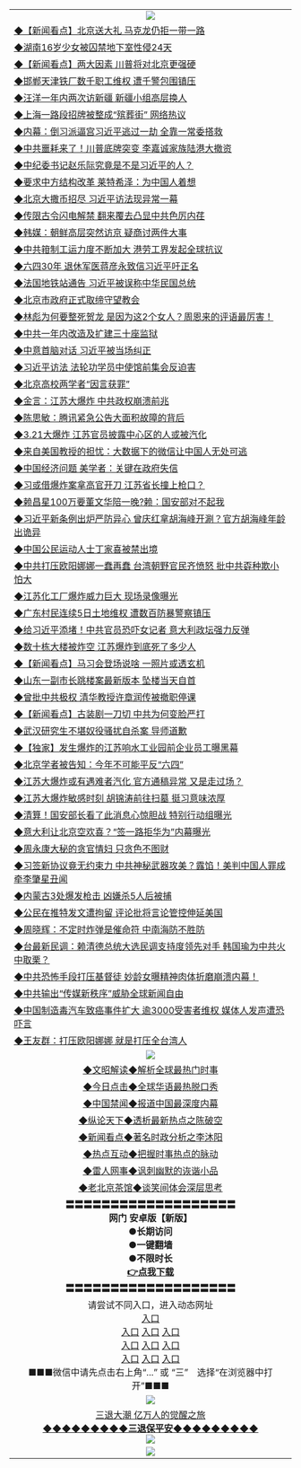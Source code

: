 <table>
  <tr>
    <td align=center><img src="https://github.com/gyhhx/image-upload/blob/master/yaowen.jpg" /></td>
  </tr>
  <tr>
<td align=left>
<a href="https://ctbtfdoocixoa.global.ssl.fastly.net/oo.aspx?name=c1023524&key=ofejcfaxcltk&from=gy">◆【新闻看点】北京送大礼 马克龙仍拒一带一路</a><br/></td>
  </tr>
  <tr>
<td align=left>
<a href="https://ctbtfdoocixoa.global.ssl.fastly.net/oo.aspx?name=c1023420&key=ofejcfaxcltk&from=gy">◆湖南16岁少女被囚禁地下室性侵24天</a><br/></td>
 </tr>
  <tr>
<td align=left>
<a href="http://ctbtfdoocixoa.global.ssl.fastly.net/oo.aspx?name=c1023510&key=ofejcfaxcltk&from=gy">◆【新闻看点】两大因素 川普将对北京更强硬</a><br/></td>
 </tr>
   <tr>
<td align=left>
<a href="http://ctbtfdoocixoa.global.ssl.fastly.net/oo.aspx?name=c1023537&key=ofejcfaxcltk&from=gy">◆邯郸天津铁厂数千职工维权 遭千警包围镇压</a><br/></td>
   </tr> 
  <tr>
<td align=left>
<a href="http://ctbtfdoocixoa.global.ssl.fastly.net/oo.aspx?name=c1023556&key=ofejcfaxcltk&from=gy">◆汪洋一年内两次访新疆 新疆小组高层换人</a><br/></td>
  </tr> 
 <tr>
<td align=left>
<a href="http://ctbtfdoocixoa.global.ssl.fastly.net/oo.aspx?name=c1023565&key=ofejcfaxcltk&from=gy">◆上海一路段招牌被整成“殡葬街” 网络热议</a><br/>
</td>
   </tr>
 <tr>
<td align=left>
<a href="http://ctbtfdoocixoa.global.ssl.fastly.net/oo.aspx?name=c1023316&key=ofejcfaxcltk&from=gy">◆内幕：倒习派逼宫习近平逃过一劫 全靠一常委搭救</a><br/>
</td>
   </tr>
 <tr>
<td align=left>
<a href="http://ctbtfdoocixoa.global.ssl.fastly.net/oo.aspx?name=c1023419&key=ofejcfaxcltk&from=gy">◆中共噩耗来了！川普底牌突变 李嘉诚家族陆港大撤资</a><br/></td>
  </tr>
  <tr>
<td align=left>
<a href="http://ctbtfdoocixoa.global.ssl.fastly.net/oo.aspx?name=c1023245&key=ofejcfaxcltk&from=gy">◆中纪委书记赵乐际究竟是不是习近平的人？</a><br/></td>
 </tr>
   <tr>
<td align=left>
<a href="http://ctbtfdoocixoa.global.ssl.fastly.net/oo.aspx?name=c1023538&key=ofejcfaxcltk&from=gy">◆要求中方结构改革 莱特希泽：为中国人着想</a><br/>
</td>
   </tr>
 <tr>
<td align=left>
<a href="http://ctbtfdoocixoa.global.ssl.fastly.net/oo.aspx?name=c1023407&key=ofejcfaxcltk&from=gy">◆北京大撒币招尽 习近平访法现异常一幕</a><br/></td>
  </tr>
  <tr>
<td align=left>
<a href="http://ctbtfdoocixoa.global.ssl.fastly.net/oo.aspx?name=c1023563&key=ofejcfaxcltk&from=gy">◆传限古令闪电解禁 翻来覆去凸显中共色厉内荏</a><br/></td>
 </tr>
  <tr>
<td align=left>
<a href="http://ctbtfdoocixoa.global.ssl.fastly.net/oo.aspx?name=c1023482&key=ofejcfaxcltk&from=gy">◆韩媒：朝鲜高层突然访京 疑商讨两件大事</a><br/></td>
 </tr>
   <tr>
<td align=left>
<a href="http://ctbtfdoocixoa.global.ssl.fastly.net/oo.aspx?name=c1023562&key=ofejcfaxcltk&from=gy">◆中共箝制工运力度不断加大 港劳工界发起全球抗议</a><br/></td>
   </tr> 
  <tr>
<td align=left>
<a href="http://ctbtfdoocixoa.global.ssl.fastly.net/oo.aspx?name=c1023491&key=ofejcfaxcltk&from=gy">◆六四30年 退休军医蒋彦永致信习近平吁正名</a><br/></td>
  </tr> 
 <tr>
<td align=left>
<a href="http://ctbtfdoocixoa.global.ssl.fastly.net/oo.aspx?name=c1023564&key=ofejcfaxcltk&from=gy">◆法国地铁站通告 习近平被误称中华民国总统</a><br/>
</td>
   </tr>
 <tr>
<td align=left>
<a href="http://ctbtfdoocixoa.global.ssl.fastly.net/oo.aspx?name=c1023552&key=ofejcfaxcltk&from=gy">◆北京市政府正式取缔守望教会</a><br/>
</td>
   </tr>
 <tr>
<td align=left>
<a href="http://ctbtfdoocixoa.global.ssl.fastly.net/oo.aspx?name=c1023271&key=ofejcfaxcltk&from=gy">◆林彪为何要整死贺龙 是因为这2个女人？周恩来的评语最厉害！</a><br/></td>
  </tr>
  <tr>
<td align=left>
<a href="http://ctbtfdoocixoa.global.ssl.fastly.net/oo.aspx?name=c1023551&key=ofejcfaxcltk&from=gy">◆中共一年内改造及扩建三十座监狱</a><br/></td>
 </tr>
   <tr>
<td align=left>
<a href="http://ctbtfdoocixoa.global.ssl.fastly.net/oo.aspx?name=c1023342&key=ofejcfaxcltk&from=gy">◆中意首脑对话 习近平被当场纠正</a><br/>
</td>
   </tr>
 <tr>
<td align=left>
<a href="http://ctbtfdoocixoa.global.ssl.fastly.net/oo.aspx?name=c1023473&key=ofejcfaxcltk&from=gy">◆习近平访法 法轮功学员中使馆前集会反迫害</a><br/>
</td>
   </tr>
<tr>
<td align=left>
<a href="https://ctbtfdoocixoa.global.ssl.fastly.net/oo.aspx?name=c1023533&key=ofejcfaxcltk&from=gy">◆北京高校两学者“因言获罪”</a><br/>
</td>       
  <tr>
<td align=left>
<a href="https://ctbtfdoocixoa.global.ssl.fastly.net/oo.aspx?name=c1022870&key=ofejcfaxcltk&from=gy">◆金言：江苏大爆炸 中共政权崩溃前兆</a><br/></td>
  </tr>
  <tr>
<td align=left>
<a href="https://ctbtfdoocixoa.global.ssl.fastly.net/oo.aspx?name=c1022883&key=ofejcfaxcltk&from=gy">◆陈思敏：腾讯紧急公告大面积故障的背后</a><br/></td>
 </tr>
  <tr>
<td align=left>
<a href="http://ctbtfdoocixoa.global.ssl.fastly.net/oo.aspx?name=c1022888&key=ofejcfaxcltk&from=gy">◆3.21大爆炸 江苏官员披露中心区的人或被汽化</a><br/></td>
 </tr>
   <tr>
<td align=left>
<a href="http://ctbtfdoocixoa.global.ssl.fastly.net/oo.aspx?name=c1022819&key=ofejcfaxcltk&from=gy">◆来自美国教授的担忧：大数据下的微信让中国人无处可逃</a><br/></td>
   </tr> 
  <tr>
<td align=left>
<a href="http://ctbtfdoocixoa.global.ssl.fastly.net/oo.aspx?name=c1022877&key=ofejcfaxcltk&from=gy">◆中国经济问题 美学者：关键在政府失信</a><br/></td>
  </tr> 
 <tr>
<td align=left>
<a href="http://ctbtfdoocixoa.global.ssl.fastly.net/oo.aspx?name=c1022820&key=ofejcfaxcltk&from=gy">◆习或借爆炸案拿高官开刀 江苏省长撞上枪口？</a><br/>
</td>
   </tr>
 <tr>
<td align=left>
<a href="http://ctbtfdoocixoa.global.ssl.fastly.net/oo.aspx?name=c1022734&key=ofejcfaxcltk&from=gy">◆赖昌星100万要董文华陪一晚?赖：国安部对不起我</a><br/>
</td>
   </tr>
 <tr>
<td align=left>
<a href="http://ctbtfdoocixoa.global.ssl.fastly.net/oo.aspx?name=c1022831&key=ofejcfaxcltk&from=gy">◆习近平新条例出炉严防异心 曾庆红拿胡海峰开涮？官方胡海峰年龄出诡异</a><br/></td>
  </tr>
  <tr>
<td align=left>
<a href="http://ctbtfdoocixoa.global.ssl.fastly.net/oo.aspx?name=c1022859&key=ofejcfaxcltk&from=gy">◆中国公民运动人士丁家喜被禁出境</a><br/></td>
 </tr>
   <tr>
<td align=left>
<a href="http://ctbtfdoocixoa.global.ssl.fastly.net/oo.aspx?name=c1022852&key=ofejcfaxcltk&from=gy">◆中共打压欧阳娜娜一蠢再蠢 台湾朝野官民齐愤怒 批中共孬种欺小怕大</a><br/>
</td>
   </tr>
 <tr>
<td align=left>
<a href="http://ctbtfdoocixoa.global.ssl.fastly.net/oo.aspx?name=c1022826&key=ofejcfaxcltk&from=gy">◆江苏化工厂爆炸威力巨大 现场录像曝光</a><br/></td>
  </tr>
  <tr>
<td align=left>
<a href="http://ctbtfdoocixoa.global.ssl.fastly.net/oo.aspx?name=c1022891&key=ofejcfaxcltk&from=gy">◆广东村民连续5日土地维权 遭数百防暴警察镇压</a><br/></td>
 </tr>
  <tr>
<td align=left>
<a href="http://ctbtfdoocixoa.global.ssl.fastly.net/oo.aspx?name=c1022910&key=ofejcfaxcltk&from=gy">◆给习近平添堵！中共官员恐吓女记者 意大利政坛强力反弹</a><br/></td>
 </tr>
 <tr>
<td align=left>
<a href="https://ctbtfdoocixoa.global.ssl.fastly.net/oo.aspx?name=c1023118&key=ofejcfaxcltk&from=gy">◆数十栋大楼被炸空 江苏爆炸到底死了多少人</a><br/></td>
  </tr>
  <tr>
<td align=left>
<a href="https://ctbtfdoocixoa.global.ssl.fastly.net/oo.aspx?name=c1023182&key=ofejcfaxcltk&from=gy">◆【新闻看点】马习会登场说啥 一照片或透玄机</a><br/></td>
 </tr>
  <tr>
<td align=left>
<a href="http://ctbtfdoocixoa.global.ssl.fastly.net/oo.aspx?name=c1023112&key=ofejcfaxcltk&from=gy">◆山东一副市长跳楼案最新版本 坠楼当天自首</a><br/></td>
 </tr>
   <tr>
<td align=left>
<a href="http://ctbtfdoocixoa.global.ssl.fastly.net/oo.aspx?name=c1023225&key=ofejcfaxcltk&from=gy">◆曾批中共极权 清华教授许章润传被撤职停课</a><br/></td>
   </tr> 
  <tr>
<td align=left>
<a href="http://ctbtfdoocixoa.global.ssl.fastly.net/oo.aspx?name=c1023164&key=ofejcfaxcltk&from=gy">◆【新闻看点】古装剧一刀切 中共为何变脸严打</a><br/></td>
  </tr> 
 <tr>
<td align=left>
<a href="http://ctbtfdoocixoa.global.ssl.fastly.net/oo.aspx?name=c1023202&key=ofejcfaxcltk&from=gy">◆武汉研究生不堪奴役骚扰自杀案 导师道歉</a><br/>
</td>
   </tr>
 <tr>
<td align=left>
<a href="http://ctbtfdoocixoa.global.ssl.fastly.net/oo.aspx?name=c1023082&key=ofejcfaxcltk&from=gy">◆【独家】发生爆炸的江苏响水工业园前企业员工曝黑幕</a><br/>
</td>
   </tr>
 <tr>
<td align=left>
<a href="http://ctbtfdoocixoa.global.ssl.fastly.net/oo.aspx?name=c1022991&key=ofejcfaxcltk&from=gy">◆北京学者被告知：今年不可能平反“六四”</a><br/></td>
  </tr>
  <tr>
<td align=left>
<a href="http://ctbtfdoocixoa.global.ssl.fastly.net/oo.aspx?name=c1022904&key=ofejcfaxcltk&from=gy">◆江苏大爆炸或有遇难者汽化 官方通稿异常 又是走过场？</a><br/></td>
 </tr>
   <tr>
<td align=left>
<a href="http://ctbtfdoocixoa.global.ssl.fastly.net/oo.aspx?name=c1023210&key=ofejcfaxcltk&from=gy">◆江苏大爆炸敏感时刻 胡锦涛前往扫墓 挺习意味浓厚</a><br/>
</td>
   </tr>
 <tr>
<td align=left>
<a href="http://ctbtfdoocixoa.global.ssl.fastly.net/oo.aspx?name=c1023085&key=ofejcfaxcltk&from=gy">◆清算！国安部长看了此消息心惊胆战 特别行动组曝光</a><br/></td>
  </tr>
  <tr>
<td align=left>
<a href="http://ctbtfdoocixoa.global.ssl.fastly.net/oo.aspx?name=c1023077&key=ofejcfaxcltk&from=gy">◆意大利让北京空欢喜？“签一路拒华为”内幕曝光</a><br/></td>
 </tr>
  <tr>
<td align=left>
<a href="http://ctbtfdoocixoa.global.ssl.fastly.net/oo.aspx?name=c1023009&key=ofejcfaxcltk&from=gy">◆周永康大秘的贪官情妇 只贪色不图财</a><br/></td>
 </tr>
   <tr>
<td align=left>
<a href="http://ctbtfdoocixoa.global.ssl.fastly.net/oo.aspx?name=c1023083&key=ofejcfaxcltk&from=gy">◆习签新协议竟无约束力 中共神秘武器攻美？露馅！美判中国人罪成牵李肇星丑闻</a><br/></td>
   </tr> 
  <tr>
<td align=left>
<a href="http://ctbtfdoocixoa.global.ssl.fastly.net/oo.aspx?name=c1023116&key=ofejcfaxcltk&from=gy">◆内蒙古3处爆发枪击 凶嫌杀5人后被捕</a><br/></td>
  </tr> 
 <tr>
<td align=left>
<a href="http://ctbtfdoocixoa.global.ssl.fastly.net/oo.aspx?name=c1023217&key=ofejcfaxcltk&from=gy">◆公民在推特发文遭拘留 评论批将言论管控伸延美国</a><br/>
</td>
   </tr>
 <tr>
<td align=left>
<a href="http://ctbtfdoocixoa.global.ssl.fastly.net/oo.aspx?name=c1023204&key=ofejcfaxcltk&from=gy">◆周晓辉：不定时炸弹是催命符 中南海防不胜防</a><br/>
</td>
   </tr>
 <tr>
<td align=left>
<a href="http://ctbtfdoocixoa.global.ssl.fastly.net/oo.aspx?name=c1023215&key=ofejcfaxcltk&from=gy">◆台最新民调：赖清德总统大选民调支持度领先对手 韩国瑜为中共火中取栗？</a><br/></td>
  </tr>
  <tr>
<td align=left>
<a href="http://ctbtfdoocixoa.global.ssl.fastly.net/oo.aspx?name=c1023121&key=ofejcfaxcltk&from=gy">◆中共恐怖手段打压基督徒 妙龄女曝精神肉体折磨崩溃内幕！</a><br/></td>
 </tr>
   <tr>
<td align=left>
<a href="http://ctbtfdoocixoa.global.ssl.fastly.net/oo.aspx?name=c1023209&key=ofejcfaxcltk&from=gy">◆中共输出“传媒新秩序”威胁全球新闻自由</a><br/>
</td>
   </tr>
 <tr>
<td align=left>
<a href="http://ctbtfdoocixoa.global.ssl.fastly.net/oo.aspx?name=c1023117&key=ofejcfaxcltk&from=gy">◆中国制造毒汽车致癌事件扩大 逾3000受害者维权 媒体人发声遭恐吓言</a><br/>
</td>
   </tr>
<tr>
<td align=left>
<a href="https://ctbtfdoocixoa.global.ssl.fastly.net/oo.aspx?name=c1023219&key=ofejcfaxcltk&from=gy">◆王友群：打压欧阳娜娜 就是打压全台湾人</a><br/>
</td>       
 <tr>
    <td align=center><img src="https://github.com/gyhhx/image-upload/blob/master/ogate-c.JPG" /></td>
  </tr>
  <tr>
   <td align=center>
<a href="http://ctbtfdoocixoa.global.ssl.fastly.net/oo.aspx?name=c816857&key=ofejcfaxcltk&from=gy&tag=9973110">◆文昭解读◆解析全球最热门时事</a><br/>
    </td>
  </tr>
   <tr>
   <td align=center> 
<a href="http://ctbtfdoocixoa.global.ssl.fastly.net/oo.aspx?name=c816850&key=ofejcfaxcltk&from=gy&tag=9877">◆今日点击◆全球华语最热脱口秀</a><br/>
    </td>
  </tr>
  <tr>
  <td align=center>
<a href="http://ctbtfdoocixoa.global.ssl.fastly.net/oo.aspx?name=c816860&key=ofejcfaxcltk&from=gy&tag=99733110">◆中国禁闻◆报道中国最深度内幕</a><br/>
   </tr>
  <tr>
     <td align=center>
<a href="http://ctbtfdoocixoa.global.ssl.fastly.net/oo.aspx?name=c816855&key=ofejcfaxcltk&from=gy&tag=997110">◆纵论天下◆透析最新热点之陈破空</a><br/>
   </tr>
   <tr>
      <td align=center>
<a href="http://ctbtfdoocixoa.global.ssl.fastly.net/oo.aspx?name=c838308&key=ofejcfaxcltk&from=gy&tag=9973110">◆新闻看点◆著名时政分析之李沐阳</a><br/>
   </tr>
   <tr>
     <td align=center>
<a href="http://ctbtfdoocixoa.global.ssl.fastly.net/oo.aspx?name=c816852&key=ofejcfaxcltk&from=gy&tag=9733110">◆热点互动◆把握时事热点的脉动</a><br/>
   </tr>
   <tr>
      <td align=center>
<a href="http://ctbtfdoocixoa.global.ssl.fastly.net/oo.aspx?name=c816694&key=ofejcfaxcltk&from=gy&tag=93310">◆雷人网事◆讽刺幽默的诙谐小品</a><br/>
   </tr>
   <tr>
    <td align=center>
<a href="http://ctbtfdoocixoa.global.ssl.fastly.net/oo.aspx?name=c816650&key=ofejcfaxcltk&from=gy&tag=9973110">◆老北京茶馆◆谈笑间体会深层思考</a><br/>
   </tr>
  <tr>
    <td align=center>
 <b>〓〓〓〓〓〓〓〓〓〓〓〓〓〓〓〓〓〓〓<br/>网门 安卓版【新版】<br/> ●长期访问<br/> ●一键翻墙<br/>  ●不限时长<br/> 
 <a href="	https://share.weiyun.com/5XFXrAy">👉<b>点我下载</a><br/>〓〓〓〓〓〓〓〓〓〓〓〓〓〓〓〓〓〓〓<br/>
    </td>
    </tr>
   <tr>
    <td align=center>请尝试不同入口，进入动态网址<br/>
      <a href="https://cors.io/?https://gitlab.com/ofile/up/raw/master/show.htm#ogHome">入口</a><br/>
      <a href="https://s3.us-east-2.amazonaws.com/ogateo/show.htm">入口</a>
      <a href="https://s3.ca-central-1.amazonaws.com/ogatec/show.htm">入口</a>
      <a href="https://s3.ap-southeast-2.amazonaws.com/ogatey/show.htm">入口</a><br/>
      <a href="https://s3.ap-northeast-2.amazonaws.com/ogates/show.htm">入口</a>
      <a href="https://s3.eu-central-1.amazonaws.com/ogatef/show.htm">入口</a>
      <a href="https://s3.ap-south-1.amazonaws.com/ogatem/show.htm">入口</a><br/>
      <a href="https://s3-us-west-1.amazonaws.com/ogaten/show.htm">入口</a>
      <a href="https://s3.eu-west-2.amazonaws.com/ogatel/show.htm">入口</a>
      <a href="https://s3.ap-northeast-1.amazonaws.com/ogatet/show.htm">入口</a><br/>
      ■■■微信中请先点击右上角“...” 或 “三”　选择“在浏览器中打开”■■■<b><br/>
    </td>
  </tr>
  <tr>
    <td align=center><img src="https://github.com/gyhhx/image-upload/blob/master/3.jpg" /> </td>
</tr>
  <tr>  
  <td align=center>
  <a href="http://ctbtfdoocixoa.global.ssl.fastly.net/oo.aspx?name=c894205&key=ofejcfaxcltk&from=gy&tag=9973110">三退大潮 亿万人的觉醒之旅</a><br/>
      <a href="http://ctbtfdoocixoa.global.ssl.fastly.net/oo.aspx?name=ogQuit.aspx&key=ofejcfaxcltk&from=gy"><b>◆◆◆◆◆◆◆◆◆三退保平安◆◆◆◆◆◆◆◆◆<br/></a>
      <img src="https://github.com/gyhhx/image-upload/blob/master/3t.jpg" /><br/>
      </td>
  </tr>
   <tr>
    <td align=center><img src="https://raw.githubusercontent.com/oGate2/Up/master/oGate_640.jpg"/></td>
  </tr>
</table>


